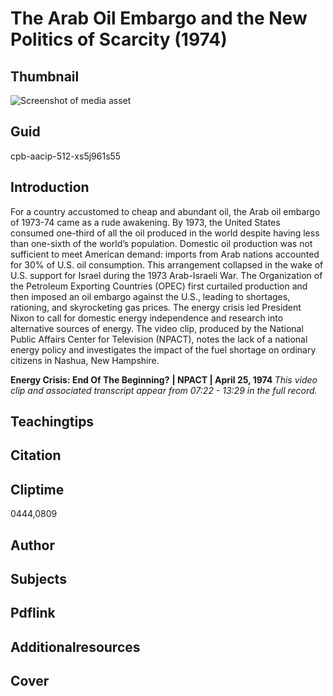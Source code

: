 # The Arab Oil Embargo and the New Politics of Scarcity (1974)

## Thumbnail

![Screenshot of media asset](https://s3.amazonaws.com/americanarchive.org/primary_source_sets/04-512-xs5j961s55.jpg "Screenshot media asset")

## Guid
cpb-aacip-512-xs5j961s55

## Introduction

For a country accustomed to cheap and abundant oil, the Arab oil embargo of 1973-74 came as a rude awakening.  By 1973, the United States consumed one-third of all the oil produced in the world despite having less than one-sixth of the world’s population. Domestic oil production was not sufficient to meet American demand:  imports from Arab nations accounted for 30% of U.S. oil consumption. This arrangement collapsed in the wake of U.S. support for Israel during the 1973 Arab-Israeli War. The Organization of the Petroleum Exporting Countries (OPEC) first curtailed production and then imposed an oil embargo against the U.S., leading to shortages, rationing, and skyrocketing gas prices. The energy crisis led President Nixon to call for domestic energy independence and research into alternative sources of energy. The video clip, produced by the National Public Affairs Center for Television (NPACT), notes the lack of a national energy policy and investigates the impact of the fuel shortage on ordinary citizens in Nashua, New Hampshire. 

<b>Energy Crisis: End Of The Beginning?</b>
<b>| NPACT | April 25, 1974 </b>
<i>This video clip and associated transcript appear from 07:22 - 13:29 in the full record.</i>

## Teachingtips

## Citation

## Cliptime

0444,0809

## Author
## Subjects
## Pdflink
## Additionalresources
## Cover
